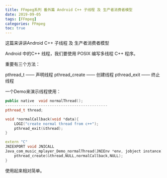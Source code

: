 ```yaml
---
title: FFmpeg系列 番外篇 Android C++ 子线程 及 生产者消费者模型
date: 2019-09-05
tags: [FFmpeg]
categories: FFmpeg
toc: true
---
```


这篇来讲讲Android C++ 子线程 及 生产者消费者模型

<!--more-->

Android 中的C++ 线程，我们要使用 POSIX 编写多线程 C++ 程序。

重要有三个方法：

pthread_t —— 声明线程
pthread_create —— 创建线程
pthread_exit  —— 终止线程

一个Demo来演示线程使用：
```c++
public native  void normalThread();
----------------------------------------------
pthread_t thread;

void *normalCallback(void *data){
    LOGI("create normal thread from c++");
    pthread_exit(&thread);
}

extern "C"
JNIEXPORT void JNICALL
Java_com_music_mplayer_Demo_normalThread(JNIEnv *env, jobject instance) {
    pthread_create(&thread,NULL,normalCallback,NULL);
}

```
使用起来相对简单。
